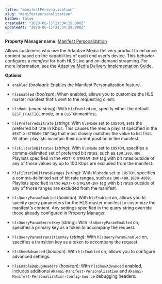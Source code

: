 ```yaml
---
title: "manifestPersonalization"
slug: "manifestpersonalization"
hidden: false
createdAt: "2020-06-15T21:34:29.800Z"
updatedAt: "2020-06-15T21:34:29.800Z"
---
```

__Property Manager name__: [Manifest Personalization](https://control.akamai.com/wh/CUSTOMER/AKAMAI/en-US/WEBHELP/property-manager/property-manager-help/csh_lookup.html?id=PM_5002)

Allows customers who use the Adaptive Media Delivery product to enhance content based on the capabilities of each end user's device.  This behavior configures a _manifest_ for both HLS Live and on-demand streaming. For more information, see the [Adaptive Media Delivery Implementation Guide](https://learn.akamai.com/en-us/webhelp/adaptive-media-delivery/adaptive-media-delivery-implementation-guide/).

__Options__:

<div class="option" markdown="1" id="manifestPersonalization.enabled" >

- `enabled` (_boolean_): Enables the Manifest Personalization feature.

</div>

<div class="option" markdown="1" id="manifestPersonalization.hlsEnabled" >

- `hlsEnabled` (_boolean_): When enabled, allows you to customize the HLS master manifest that's sent to the requesting client.

</div>

<div class="option" markdown="1" id="manifestPersonalization.hlsMode" >

- `hlsMode` (_enum string_): With `hlsEnabled` on, specify either the default `BEST_PRACTICE` mode, or a `CUSTOM` manifest.

</div>

<div class="option" markdown="1" id="manifestPersonalization.hlsPreferredBitrate" >

- `hlsPreferredBitrate` (_string_): With `hlsMode` set to `CUSTOM`, sets the preferred bit rate in Kbps. This causes the media playlist specified in the `#EXT-X-STREAM-INF` tag that most closely matches the value to list first. All other playlists maintain their current position in the manifest.

</div>

<div class="option" markdown="1" id="manifestPersonalization.hlsFilterInBitrates" >

- `hlsFilterInBitrates` (_string_): With `hlsMode` set to `CUSTOM`, specifies a comma-delimited set of preferred bit rates, such as `100,200,400`. Playlists specified in the `#EXT-X-STREAM-INF` tag with bit rates outside of any of those values by up to 100 Kbps are excluded from the manifest.

</div>

<div class="option" markdown="1" id="manifestPersonalization.hlsFilterInBitrateRanges" >

- `hlsFilterInBitrateRanges` (_string_): With `hlsMode` set to `CUSTOM`, specifies a comma-delimited set of bit rate ranges, such as `100-400,1000-4000`. Playlists specified in the `#EXT-X-STREAM-INF` tag with bit rates outside of any of those ranges are excluded from the manifest.

</div>

<div class="option" markdown="1" id="manifestPersonalization.hlsQueryParamEnabled" >

- `hlsQueryParamEnabled` (_boolean_): With `hlsEnabled` on, allows you to specify query parameters for the HLS master manifest to customize the manifest's content.  Any settings specified in the query string override those already configured in Property Manager.

</div>

<div class="option" markdown="1" id="manifestPersonalization.hlsQueryParamSecretKey" >

- `hlsQueryParamSecretKey` (_string_): With `hlsQueryParamEnabled` on, specifies a primary key as a token to accompany the request.

</div>

<div class="option" markdown="1" id="manifestPersonalization.hlsQueryParamTransitionKey" >

- `hlsQueryParamTransitionKey` (_string_): With `hlsQueryParamEnabled` on, specifies a transition key as a token to accompany the request.

</div>

<div class="option" markdown="1" id="manifestPersonalization.hlsShowAdvanced" >

- `hlsShowAdvanced` (_boolean_): With `hlsEnabled` on, allows you to configure advanced settings.

</div>

<div class="option" markdown="1" id="manifestPersonalization.hlsEnableDebugHeaders" >

- `hlsEnableDebugHeaders` (_boolean_): With `hlsShowAdvanced` enabled, includes additional `Akamai-Manifest-Personalization` and `Akamai-Manifest-Personalization-Config-Source` debugging headers.

</div>

</div>

<div class="feature" data-feature="manualServerPush" markdown="1">
